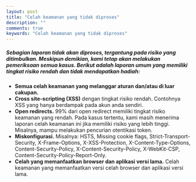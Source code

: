 ```yaml
---
layout: post
title: "Celah keamanan yang tidak diproses"
description: ""
comments: true
keywords: "Celah keamanan yang tidak diproses"
---
```


##### Sebagian laporan tidak akan diproses, tergantung pada risiko yang ditimbulkan. Meskipun demikian, kami tetap akan melakukan pemeriksaan semua kasus. Berikut adalah laporan umum yang memiliki tingkat risiko rendah dan tidak mendapatkan hadiah:

- **Semua celah keamanan yang melanggar aturan dan/atau di luar cakupan.**
- **Cross site-scripting (XSS)** dengan tingkat risiko rendah. Contohnya XSS yang hanya berdampak pada akun anda sendiri.
- **Open redirects.** 99% dari open redirect memiliki tingkat risiko keamanan yang rendah. Pada kasus tertentu, kami masih menerima laporan celah keamanan ini jika memiliki risiko yang lebih tinggi. Misalnya, mampu melakukan pencurian otentikasi token.
- **Miskonfigurasi.** Misalnya: HSTS, Missing cookie flags, Strict-Transport-Security, X-Frame-Options, X-XSS-Protection, X-Content-Type-Options, Content-Security-Policy, X-Content-Security-Policy, X-WebKit-CSP, Content-Security-Policy-Report-Only.
- **Celah yang memanfaatkan browser dan aplikasi versi lama.** Celah keamanan yang memanfaatkan versi celah browser dan aplikasi versi lama.